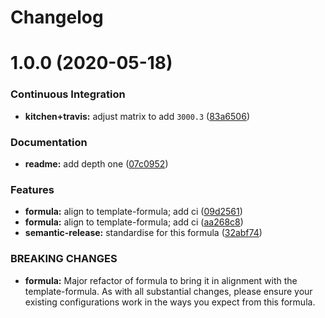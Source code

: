 # Changelog

# 1.0.0 (2020-05-18)


### Continuous Integration

* **kitchen+travis:** adjust matrix to add `3000.3` ([83a6506](https://github.com/saltstack-formulas/jetbrains-phpstorm-formula/commit/83a65067e69aa20787fcb3c601702e9d112464f8))


### Documentation

* **readme:** add depth one ([07c0952](https://github.com/saltstack-formulas/jetbrains-phpstorm-formula/commit/07c0952758db9ba8d5d7a99390435b9ea3c657df))


### Features

* **formula:** align to template-formula; add ci ([09d2561](https://github.com/saltstack-formulas/jetbrains-phpstorm-formula/commit/09d25614f573fdc6c19fa0216fe81ff9bfb8ee0f))
* **formula:** align to template-formula; add ci ([aa268c8](https://github.com/saltstack-formulas/jetbrains-phpstorm-formula/commit/aa268c8327d6244d7ec5b78fa096341e2f6cd4bb))
* **semantic-release:** standardise for this formula ([32abf74](https://github.com/saltstack-formulas/jetbrains-phpstorm-formula/commit/32abf742baa228779ff76b3b6ca683aa2070df16))


### BREAKING CHANGES

* **formula:** Major refactor of formula to bring it in alignment with the
template-formula. As with all substantial changes, please ensure your
existing configurations work in the ways you expect from this formula.
